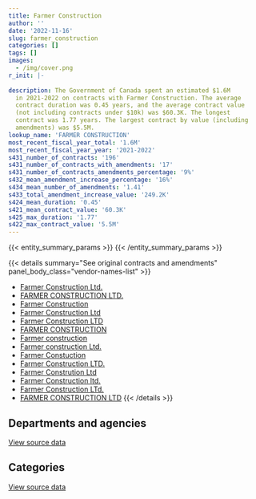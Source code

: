 ```yaml
---
title: Farmer Construction
author: ''
date: '2022-11-16'
slug: farmer_construction
categories: []
tags: []
images:
  - /img/cover.png
r_init: |-
  
description: The Government of Canada spent an estimated $1.6M
  in 2021-2022 on contracts with Farmer Construction. The average
  contract duration was 0.45 years, and the average contract value
  (not including contracts under $10k) was $60.3K. The longest
  contract was 1.77 years. The largest contract by value (including
  amendments) was $5.5M.
lookup_name: 'FARMER CONSTRUCTION'
most_recent_fiscal_year_total: '1.6M'
most_recent_fiscal_year_year: '2021-2022'
s431_number_of_contracts: '196'
s431_number_of_contracts_with_amendments: '17'
s431_number_of_contracts_amendments_percentage: '9%'
s432_mean_amendment_increase_percentage: '16%'
s434_mean_number_of_amendments: '1.41'
s433_total_amendment_increase_value: '249.2K'
s424_mean_duration: '0.45'
s421_mean_contract_value: '60.3K'
s425_max_duration: '1.77'
s422_max_contract_value: '5.5M'
---
```


<script src="/rmarkdown-libs/htmlwidgets/htmlwidgets.js"></script>
<link href="/rmarkdown-libs/datatables-css/datatables-crosstalk.css" rel="stylesheet" />
<script src="/rmarkdown-libs/datatables-binding/datatables.js"></script>
<script src="/rmarkdown-libs/jquery/jquery-3.6.0.min.js"></script>
<link href="/rmarkdown-libs/dt-core-bootstrap/css/dataTables.bootstrap.min.css" rel="stylesheet" />
<link href="/rmarkdown-libs/dt-core-bootstrap/css/dataTables.bootstrap.extra.css" rel="stylesheet" />
<script src="/rmarkdown-libs/dt-core-bootstrap/js/jquery.dataTables.min.js"></script>
<script src="/rmarkdown-libs/dt-core-bootstrap/js/dataTables.bootstrap.min.js"></script>
<link href="/rmarkdown-libs/crosstalk/css/crosstalk.min.css" rel="stylesheet" />
<script src="/rmarkdown-libs/crosstalk/js/crosstalk.min.js"></script>
<script src="/rmarkdown-libs/htmlwidgets/htmlwidgets.js"></script>
<link href="/rmarkdown-libs/datatables-css/datatables-crosstalk.css" rel="stylesheet" />
<script src="/rmarkdown-libs/datatables-binding/datatables.js"></script>
<script src="/rmarkdown-libs/jquery/jquery-3.6.0.min.js"></script>
<link href="/rmarkdown-libs/dt-core-bootstrap/css/dataTables.bootstrap.min.css" rel="stylesheet" />
<link href="/rmarkdown-libs/dt-core-bootstrap/css/dataTables.bootstrap.extra.css" rel="stylesheet" />
<script src="/rmarkdown-libs/dt-core-bootstrap/js/jquery.dataTables.min.js"></script>
<script src="/rmarkdown-libs/dt-core-bootstrap/js/dataTables.bootstrap.min.js"></script>
<link href="/rmarkdown-libs/crosstalk/css/crosstalk.min.css" rel="stylesheet" />
<script src="/rmarkdown-libs/crosstalk/js/crosstalk.min.js"></script>

{{< entity_summary_params >}}
{{< /entity_summary_params >}}

{{< details summary="See original contracts and amendments" panel_body_class="vendor-names-list" >}}
- [Farmer Construction Ltd.](https://search.open.canada.ca/en/ct/?sort=contract_value_f%20desc&page=1&search_text=%22Farmer%20Construction%20Ltd.%22)
- [FARMER CONSTRUCTION LTD.](https://search.open.canada.ca/en/ct/?sort=contract_value_f%20desc&page=1&search_text=%22FARMER%20CONSTRUCTION%20LTD.%22)
- [Farmer Construction](https://search.open.canada.ca/en/ct/?sort=contract_value_f%20desc&page=1&search_text=%22Farmer%20Construction%22)
- [Farmer Construction Ltd](https://search.open.canada.ca/en/ct/?sort=contract_value_f%20desc&page=1&search_text=%22Farmer%20Construction%20Ltd%22)
- [Farmer Construction LTD](https://search.open.canada.ca/en/ct/?sort=contract_value_f%20desc&page=1&search_text=%22Farmer%20Construction%20LTD%22)
- [FARMER CONSTRUCTION](https://search.open.canada.ca/en/ct/?sort=contract_value_f%20desc&page=1&search_text=%22FARMER%20CONSTRUCTION%22)
- [Farmer construction](https://search.open.canada.ca/en/ct/?sort=contract_value_f%20desc&page=1&search_text=%22Farmer%20construction%22)
- [Farmer construction Ltd.](https://search.open.canada.ca/en/ct/?sort=contract_value_f%20desc&page=1&search_text=%22Farmer%20construction%20Ltd.%22)
- [Farmer Constuction](https://search.open.canada.ca/en/ct/?sort=contract_value_f%20desc&page=1&search_text=%22Farmer%20Constuction%22)
- [Farmer Construction LTD.](https://search.open.canada.ca/en/ct/?sort=contract_value_f%20desc&page=1&search_text=%22Farmer%20Construction%20LTD.%22)
- [Farmer Constrution Ltd](https://search.open.canada.ca/en/ct/?sort=contract_value_f%20desc&page=1&search_text=%22Farmer%20Constrution%20Ltd%22)
- [Farmer Construction ltd.](https://search.open.canada.ca/en/ct/?sort=contract_value_f%20desc&page=1&search_text=%22Farmer%20Construction%20ltd.%22)
- [Farmer Construction LTd.](https://search.open.canada.ca/en/ct/?sort=contract_value_f%20desc&page=1&search_text=%22Farmer%20Construction%20LTd.%22)
- [FARMER CONSTRUCTION LTD](https://search.open.canada.ca/en/ct/?sort=contract_value_f%20desc&page=1&search_text=%22FARMER%20CONSTRUCTION%20LTD%22)
{{< /details >}}

## Departments and agencies

<div id="htmlwidget-1" style="width:100%;height:auto;" class="datatables html-widget"></div>
<script type="application/json" data-for="htmlwidget-1">{"x":{"style":"bootstrap","filter":"none","vertical":false,"data":[["<a href=\"/departments/dnd-mdn/\">National Defence<\/a>","<a href=\"/departments/pwgsc-tpsgc/\">Public Services and Procurement Canada<\/a>"],[551688.63,null],[879818.58,2383497.44],[2040314.94,3096002.02],[1583486.3,null]],"container":"<table class=\"table table-striped table-hover row-border order-column display\">\n  <thead>\n    <tr>\n      <th>Department<\/th>\n      <th>2018-2019<\/th>\n      <th>2019-2020<\/th>\n      <th>2020-2021<\/th>\n      <th>2021-2022<\/th>\n    <\/tr>\n  <\/thead>\n<\/table>","options":{"order":[[4,"desc"]],"pageLength":10,"autoWidth":true,"columnDefs":[{"targets":1,"render":"function(data, type, row, meta) {\n    return type !== 'display' ? data : DTWidget.formatCurrency(data, \"$\", 2, 3, \",\", \".\", true, null);\n  }"},{"targets":2,"render":"function(data, type, row, meta) {\n    return type !== 'display' ? data : DTWidget.formatCurrency(data, \"$\", 2, 3, \",\", \".\", true, null);\n  }"},{"targets":3,"render":"function(data, type, row, meta) {\n    return type !== 'display' ? data : DTWidget.formatCurrency(data, \"$\", 2, 3, \",\", \".\", true, null);\n  }"},{"targets":4,"render":"function(data, type, row, meta) {\n    return type !== 'display' ? data : DTWidget.formatCurrency(data, \"$\", 2, 3, \",\", \".\", true, null);\n  }"},{"width":"16%","targets":[1,2,3,4]},{"className":"dt-right","targets":[1,2,3,4]}],"orderClasses":false}},"evals":["options.columnDefs.0.render","options.columnDefs.1.render","options.columnDefs.2.render","options.columnDefs.3.render"],"jsHooks":[]}</script>
<p class="text-right">
<a href="https://github.com/GoC-Spending/contracts-data/tree/main/data/out/vendors/farmer_construction/summary_by_fiscal_year_by_department.csv" class="source-data-link btn btn-link">View source data</a>
</p>

## Categories

<div id="htmlwidget-2" style="width:100%;height:auto;" class="datatables html-widget"></div>
<script type="application/json" data-for="htmlwidget-2">{"x":{"style":"bootstrap","filter":"none","vertical":false,"data":[["<a href=\"/categories/facilities_and_construction/\">Facilities and construction<\/a>","<a href=\"/categories/defence/\">Defence<\/a>","<a href=\"/categories/professional_services/\">Professional services<\/a>"],[541688.63,10000,null],[3263316.02,null,null],[5078566.96,null,57750],[1583486.3,null,null]],"container":"<table class=\"table table-striped table-hover row-border order-column display\">\n  <thead>\n    <tr>\n      <th>Category<\/th>\n      <th>2018-2019<\/th>\n      <th>2019-2020<\/th>\n      <th>2020-2021<\/th>\n      <th>2021-2022<\/th>\n    <\/tr>\n  <\/thead>\n<\/table>","options":{"order":[[4,"desc"]],"dom":"t","pageLength":30,"autoWidth":true,"columnDefs":[{"targets":1,"render":"function(data, type, row, meta) {\n    return type !== 'display' ? data : DTWidget.formatCurrency(data, \"$\", 2, 3, \",\", \".\", true, null);\n  }"},{"targets":2,"render":"function(data, type, row, meta) {\n    return type !== 'display' ? data : DTWidget.formatCurrency(data, \"$\", 2, 3, \",\", \".\", true, null);\n  }"},{"targets":3,"render":"function(data, type, row, meta) {\n    return type !== 'display' ? data : DTWidget.formatCurrency(data, \"$\", 2, 3, \",\", \".\", true, null);\n  }"},{"targets":4,"render":"function(data, type, row, meta) {\n    return type !== 'display' ? data : DTWidget.formatCurrency(data, \"$\", 2, 3, \",\", \".\", true, null);\n  }"},{"width":"16%","targets":[1,2,3,4]},{"className":"dt-right","targets":[1,2,3,4]}],"orderClasses":false,"lengthMenu":[10,25,30,50,100]}},"evals":["options.columnDefs.0.render","options.columnDefs.1.render","options.columnDefs.2.render","options.columnDefs.3.render"],"jsHooks":[]}</script>
<p class="text-right">
<a href="https://github.com/GoC-Spending/contracts-data/tree/main/data/out/vendors/farmer_construction/summary_by_fiscal_year_by_category.csv" class="source-data-link btn btn-link">View source data</a>
</p>
